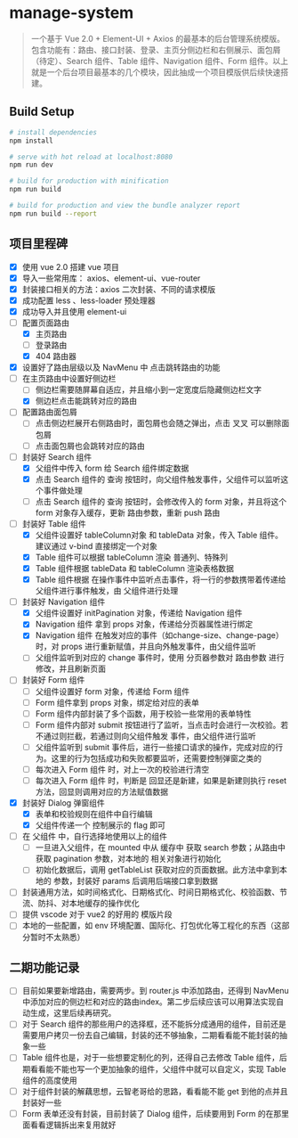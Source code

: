 # manage-system

> 一个基于 Vue 2.0 + Element-UI + Axios 的最基本的后台管理系统模版。包含功能有：路由、接口封装、登录、主页分侧边栏和右侧展示、面包屑（待定）、Search 组件、Table 组件、Navigation 组件、Form 组件。以上就是一个后台项目最基本的几个模块，因此抽成一个项目模版供后续快速搭建。 

## Build Setup

``` bash
# install dependencies
npm install

# serve with hot reload at localhost:8080
npm run dev

# build for production with minification
npm run build

# build for production and view the bundle analyzer report
npm run build --report
```

## 项目里程碑

- [x] 使用 vue 2.0 搭建 vue 项目
- [x] 导入一些常用库： axios、element-ui、vue-router
- [x] 封装接口相关的方法：axios 二次封装、不同的请求模版
- [x] 成功配置 less 、less-loader 预处理器
- [x] 成功导入并且使用 element-ui
- [ ] 配置页面路由
  - [x] 主页路由
  - [ ] 登录路由
  - [x] 404 路由器
- [x] 设置好了路由层级以及 NavMenu 中 点击跳转路由的功能
- [ ] 在主页路由中设置好侧边栏
  - [ ] 侧边栏需要随屏幕自适应，并且缩小到一定宽度后隐藏侧边栏文字
  - [x] 侧边栏点击能跳转对应的路由
- [ ] 配置路由面包屑
  - [ ] 点击侧边栏展开右侧路由时，面包屑也会随之弹出，点击 叉叉 可以删除面包屑
  - [ ] 点击面包屑也会跳转对应的路由
- [ ] 封装好 Search 组件
  - [x] 父组件中传入 form 给 Search 组件绑定数据
  - [x] 点击 Search 组件的 查询 按钮时，向父组件触发事件，父组件可以监听这个事件做处理
  - [ ] 点击 Search 组件的 查询 按钮时，会修改传入的 form 对象，并且将这个 form 对象存入缓存，更新 路由参数，重新 push 路由
- [ ] 封装好 Table 组件
  - [x] 父组件设置好 tableColumn对象 和 tableData 对象，传入 Table 组件。建议通过 v-bind 直接绑定一个对象
  - [x] Table 组件可以根据 tableColumn 渲染 普通列、特殊列
  - [x] Table 组件根据 tableData 和 tableColumn 渲染表格数据
  - [x] Table 组件根据 在操作事件中监听点击事件，将一行的参数携带着传递给父组件进行事件触发，由 父组件进行处理
- [ ] 封装好 Navigation 组件
  - [x] 父组件设置好 initPagination 对象，传递给 Navigation 组件
  - [x] Navigation 组件 拿到 props 对象，传递给分页器属性进行绑定
  - [x] Navigation 组件 在触发对应的事件（如change-size、change-page）时，对 props 进行重新赋值，并且向外触发事件，由父组件监听
  - [ ] 父组件监听到对应的 change 事件时，使用 分页器参数对 路由参数 进行修改，并且刷新页面
- [ ] 封装好 Form 组件
  - [ ] 父组件设置好 form 对象，传递给 Form 组件
  - [ ] Form 组件拿到 props 对象，绑定给对应的表单
  - [ ] Form 组件内部封装了多个函数，用于校验一些常用的表单特性
  - [ ] Form 组件内部对 submit 按钮进行了监听，当点击时会进行一次校验。若不通过则拦截，若通过则向父组件触发 事件，由父组件进行监听
  - [ ] 父组件监听到 submit 事件后，进行一些接口请求的操作，完成对应的行为。这里的行为包括成功和失败都要监听，还需要控制弹窗之类的
  - [ ] 每次进入 Form 组件 时，对上一次的校验进行清空
  - [ ] 每次进入 Form 组件 时，判断是 回显还是新建，如果是新建则执行 reset 方法，回显则调用对应的方法赋值数据
- [x] 封装好 Dialog 弹窗组件
  - [x] 表单和校验规则在组件中自行编辑
  - [x] 父组件传递一个 控制展示的 flag 即可
  
- [ ] 在 父组件 中，自行选择地使用以上的组件
  - [ ] 一旦进入父组件，在 mounted 中从 缓存中 获取 search 参数；从路由中获取 pagination 参数，对本地的 相关对象进行初始化
  - [ ] 初始化数据后，调用 getTableList 获取对应的页面数据。此方法中拿到本地的 参数，封装好 params 后调用后端接口拿到数据
- [ ] 封装通用方法，如时间格式化、日期格式化、时间日期格式化、校验函数、节流、防抖、对本地缓存的操作优化
- [ ] 提供 vscode 对于 vue2 的好用的 模版片段
- [ ] 本地的一些配置，如 env 环境配置、国际化、打包优化等工程化的东西（这部分暂时不太熟悉）

## 二期功能记录

- [ ] 目前如果要新增路由，需要两步。到 router.js 中添加路由，还得到 NavMenu 中添加对应的侧边栏和对应的路由index。第二步后续应该可以用算法实现自动生成，这里后续再研究。
- [ ] 对于 Search 组件的那些用户的选择框，还不能拆分成通用的组件，目前还是需要用户拷贝一份去自己编辑，封装的还不够抽象，二期看看能不能封装的抽象一些
- [ ] Table 组件也是，对于一些想要定制化的列，还得自己去修改 Table 组件，后期看看能不能也写一个更加抽象的组件，父组件中就可以自定义，实现 Table 组件的高度使用
- [ ] 对于组件封装的解藕思想，云智老哥给的思路，看看能不能 get 到他的点并且封装好一些
- [ ] Form 表单还没有封装，目前封装了 Dialog 组件，后续要用到 Form 的在那里面看看逻辑拆出来复用就好
